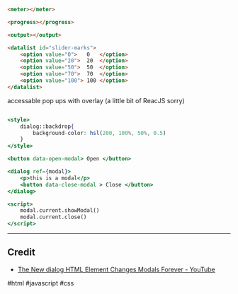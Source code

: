 ```html
<meter></meter>
```

```html
<progress></progress>
```

```html
<output></output>
```

```html
<datalist id="slider-marks">
	<option value="0">   0   </option>
	<option value="20">  20  </option>
	<option value="50">  50  </option>
	<option value="70">  70  </option>
	<option value="100"> 100 </option>
</datalist>
```


accessable pop ups with overlay (a little bit of ReacJS sorry)
```jsx

<style>
	dialog::backdrop{
		background-color: hsl(200, 100%, 50%, 0.5)
	}
</style>

<button data-open-modal> Open </button>

<dialog ref={modal}>
	<p>this is a modal</p>
	<button data-close-modal > Close </button>
</dialog>

<script>
	modal.current.showModal()
	modal.current.close()
</script>
```

---
## Credit
- [The New dialog HTML Element Changes Modals Forever - YouTube](https://www.youtube.com/watch?v=ywtkJkxJsdg)



#html #javascript #css 